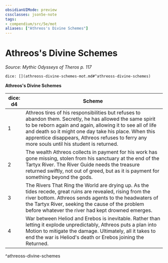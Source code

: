 ```yaml
---
obsidianUIMode: preview
cssclasses: json5e-note
tags:
- compendium/src/5e/mot
aliases: ["Athreos's Divine Schemes"]
---
```

# Athreos's Divine Schemes
*Source: Mythic Odysseys of Theros p. 117* 

`dice: [](athreoss-divine-schemes-mot.md#^athreoss-divine-schemes)`

**Athreos's Divine Schemes**

| dice: d4 | Scheme |
|----------|--------|
| 1 | Athreos tires of his responsibilities but refuses to abandon them. Secretly, he has allowed the same spirit to be reborn again and again, allowing it to see all of life and death so it might one day take his place. When this apprentice disappears, Athreos refuses to ferry any more souls until his student is returned. |
| 2 | The wealth Athreos collects in payment for his work has gone missing, stolen from his sanctuary at the end of the Tartyx River. The River Guide needs the treasure returned swiftly, not out of greed, but as it is payment for something beyond the gods. |
| 3 | The Rivers That Ring the World are drying up. As the tides recede, great ruins are revealed, rising from the river bottom. Athreos sends agents to the headwaters of the Tartyx River, seeking the cause of the problem before whatever the river had kept drowned emerges. |
| 4 | War between Heliod and Erebos is inevitable. Rather than letting it explode unpredictably, Athreos puts a plan into Motion to mitigate the damage. Ultimately, all it takes to end the war is Heliod's death or Erebos joining the Returned. |
^athreoss-divine-schemes